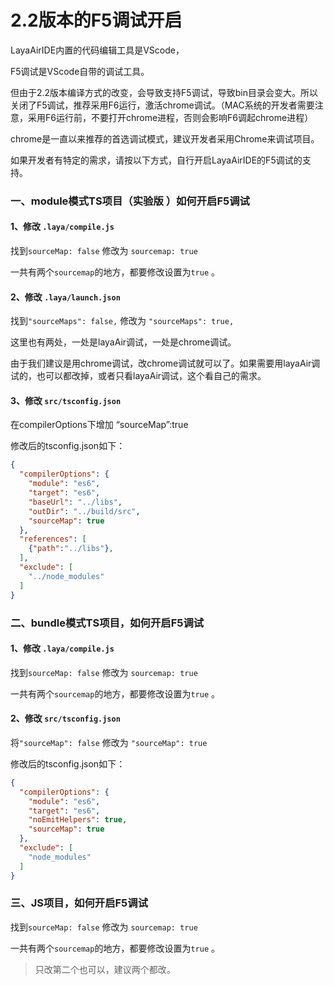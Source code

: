 # 2.2版本的F5调试开启

LayaAirIDE内置的代码编辑工具是VScode，

F5调试是VScode自带的调试工具。

但由于2.2版本编译方式的改变，会导致支持F5调试，导致bin目录会变大。所以关闭了F5调试，推荐采用F6运行，激活chrome调试。（MAC系统的开发者需要注意，采用F6运行前，不要打开chrome进程，否则会影响F6调起chrome进程）

chrome是一直以来推荐的首选调试模式，建议开发者采用Chrome来调试项目。

如果开发者有特定的需求，请按以下方式，自行开启LayaAirIDE的F5调试的支持。

### 一、module模式TS项目（实验版 ）如何开启F5调试

#### 1、修改 `.laya/compile.js`

找到`sourceMap: false` 修改为  `sourcemap: true`

一共有两个`sourcemap`的地方，都要修改设置为`true` 。

#### 2、修改 `.laya/launch.json`

找到`"sourceMaps": false,` 修改为 `"sourceMaps": true,`

这里也有两处，一处是layaAir调试，一处是chrome调试。

由于我们建议是用chrome调试，改chrome调试就可以了。如果需要用layaAir调试的，也可以都改掉，或者只看layaAir调试，这个看自己的需求。

#### 3、修改 `src/tsconfig.json`

在compilerOptions下增加 “sourceMap”:true

修改后的tsconfig.json如下：

```json
{
  "compilerOptions": {
    "module": "es6",
    "target": "es6",
    "baseUrl": "../libs",
    "outDir": "../build/src",
    "sourceMap": true
  },
  "references": [
    {"path":"../libs"},
  ],
  "exclude": [
    "../node_modules"
  ]
}
```



### 二、bundle模式TS项目，如何开启F5调试

#### 1、修改 `.laya/compile.js`

找到`sourceMap: false` 修改为  `sourcemap: true`

一共有两个`sourcemap`的地方，都要修改设置为`true` 。

#### 2、修改 `src/tsconfig.json`

将`"sourceMap": false` 修改为 `"sourceMap": true`

修改后的tsconfig.json如下：

```json
{
  "compilerOptions": {
    "module": "es6",
    "target": "es6",
    "noEmitHelpers": true,
    "sourceMap": true
  },
  "exclude": [
    "node_modules"
  ]
}
```



### 三、JS项目，如何开启F5调试

找到`sourceMap: false` 修改为  `sourcemap: true`

一共有两个`sourcemap`的地方，都要修改设置为`true` 。

> 只改第二个也可以，建议两个都改。